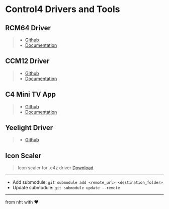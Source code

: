 # Control4 Drivers and Tools


## RCM64 Driver
> - [Github](https://github.com/nhthai173/control4/tree/main/RCM64/)
> - [Documentation](https://nht.netlify.app/doc/driver/rcm64/)


## CCM12 Driver
> - [Github](https://github.com/nhthai173/CCM12/)
> - [Documentation](https://nht.netlify.app/doc/driver/ccm12/)


## C4 Mini TV App
> - [Github](https://github.com/nhthai173/c4_miniTVapp)
> - [Documentation](https://github.com/nhthai173/c4_miniTVapp/blob/main/dev/README.md)


## Yeelight Driver
> - [Github](https://github.com/nhthai173/control4/tree/main/yeelight)


## Icon Scaler
> Icon scaler for .c4z driver
> [Download](https://github.com/nhthai173/control4/raw/main/c4z%20Image%20Scaler.exe)

---

- Add submodule: `git submodule add <remote_url> <destination_folder>`
- Update submodule: `git submodule update --remote`

---

from nht with ♥
